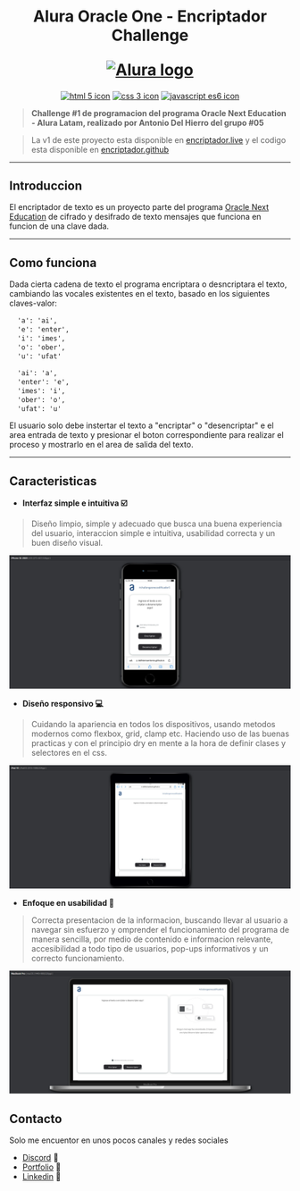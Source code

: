 <h1 align="center">
  <p align="center">Alura Oracle One - Encriptador Challenge</p>
  <a href="https://delhierroantonio.github.io/ChallengeOneCodififcador-5/">
  <img src="https://app.aluracursos.com/form-one/assets/images/logo-aluralatam-oracle.svg" alt="Alura logo">
  </a>
</h1>

<!-- Challenge #1 del programa del el programa Oracle Next Education en conjunto con Alura Latam realizado con herramientas Front-end y diseño responsivo. -->

<p align='center'>
  <a href="https://developer.mozilla.org/es/docs/Web/HTML"><img src="https://symbols.getvecta.com/stencil_25/37_html5.d4d8050235.svg" width='35px' align="center" alt="html 5 icon" /></a>
  <a href="https://developer.mozilla.org/es/docs/Web/CSS"><img src="https://symbols.getvecta.com/stencil_25/14_css3.d930bfb832.svg" width='35px' align="center" alt="css 3 icon" /></a>
  <a href="https://developer.mozilla.org/es/docs/Web/JavaScript"><img src="https://symbols.getvecta.com/stencil_239/42_js.c89c8f1be2.svg" width='34px' align="center" alt="javascript es6 icon" /></a>
</p>

> **Challenge #1 de programacion del programa Oracle Next Education - Alura Latam, realizado por Antonio Del Hierro del grupo #05**

> La v1 de este proyecto esta disponible en [encriptador.live](https://delhierroantonio.github.io/ChallengeOneCodififcador-5/) y el codigo esta disponible en [encriptador.github](https://github.com/delhierroantonio/ChallengeOneCodififcador-5)

---

## **Introduccion**
<!-- https://www.oracle.com/mx/education/oracle-next-education/ -->

El encriptador de texto es un proyecto parte del programa [Oracle Next Education](https://www.oracle.com/mx/education/oracle-next-education/) de cifrado y desifrado de texto mensajes que funciona en funcion de una clave dada.

---

## **Como funciona**

Dada cierta cadena de texto el programa encriptara o desncriptara el texto, cambiando las vocales existentes en el texto, basado en los siguientes claves-valor:

```
  'a': 'ai',
  'e': 'enter',
  'i': 'imes',
  'o': 'ober',
  'u': 'ufat'

```
```
  'ai': 'a',
  'enter': 'e',
  'imes': 'i',
  'ober': 'o',
  'ufat': 'u'

```
El usuario solo debe instertar el texto a "encriptar" o "desencriptar" e el area entrada de texto y presionar el boton correspondiente para realizar el proceso y mostrarlo en el area de salida del texto.

---

## **Caracteristicas**

- **Interfaz simple e intuitiva ☑️**

> Diseño limpio, simple y adecuado que busca una buena experiencia del usuario, interaccion simple e intuitiva, usabilidad correcta y un buen diseño visual. 

![encriptador image](https://github.com/delhierroantonio/ChallengeOneCodififcador-5/blob/main/assets/images/ssMobile.png?raw=true)


- **Diseño responsivo 💻**

> Cuidando la apariencia en todos los dispositivos, usando metodos modernos como flexbox, grid, clamp etc. Haciendo uso de las buenas practicas y con el principio dry en mente a la hora de definir clases y selectores en el css.

![encriptador image](https://github.com/delhierroantonio/ChallengeOneCodififcador-5/blob/main/assets/images/ssTablet.png?raw=true)

- **Enfoque en usabilidad 👥**

> Correcta presentacion de la informacion, buscando llevar al usuario a navegar sin esfuerzo y omprender el funcionamiento del programa de manera sencilla, por medio de contenido e informacion relevante, accesibilidad a todo tipo de usuarios, pop-ups informativos y un correcto funcionamiento. 

![encriptador image](https://github.com/delhierroantonio/ChallengeOneCodififcador-5/blob/main/assets/images/ssDesktop.png?raw=true)

## **Contacto**

Solo me encuentor en unos pocos canales y redes sociales

- [Discord](https://discordapp.com/users/antoniodejesusdelhierromontes#0580) 🔷
- [Portfolio](https://delhierroantonio.netlify.app/) 💜
- [Linkedin](https://www.linkedin.com/in/delhierroantonio/) 🔵